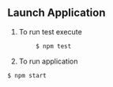 ## Launch Application
1. To run test execute
```bash
		$ npm test
```

2. To run application
```bash
$ npm start
```